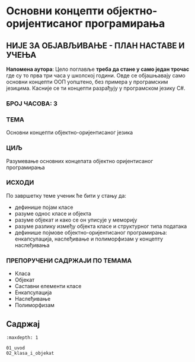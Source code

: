 # Основни концепти објектно-оријентисаног програмирања

## НИЈЕ ЗА ОБЈАВЉИВАЊЕ - ПЛАН НАСТАВЕ И УЧЕЊА

**Напомена аутора**: Цело поглавље **треба да стане у само један трочас**
где су то прва три часа у школској години. Овде се објашњавају само основни
концепти ООП уопштено, без примера у програмским језицима. Касније се ти
концепти разрађују у програмском језику C#.

### БРОЈ ЧАСОВА: 3

### ТЕМА

Основни концепти објектно-оријентисаног језика

### ЦИЉ

Разумевање основних концепата објектно оријентисаног програмирања

### ИСХОДИ

По завршетку теме ученик ће бити у стању да:

* дефинише појам класе
* разуме однос класе и објекта
* разуме објекат и како се он уписује у меморију
* разуме разлику између објекта класе и структурног типа података
* дефинише појмове објектно-оријентисаног програмирања: енкапсулација,
наслеђивање и полиморфизам у концепту наслеђивања

### ПРЕПОРУЧЕНИ САДРЖАЈИ ПО ТЕМАМА

* Класа
* Објекат
* Саставни елементи класе
* Енкапсулација
* Наслеђивање
* Полиморфизам

## Садржај

```{toctree}
:maxdepth: 1

01_uvod
02_klasa_i_objekat
```
